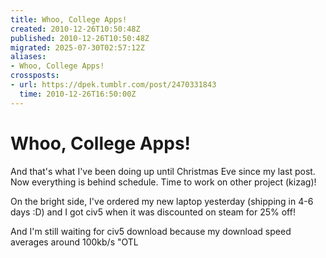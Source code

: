 ```yaml
---
title: Whoo, College Apps!
created: 2010-12-26T10:50:48Z
published: 2010-12-26T10:50:48Z
migrated: 2025-07-30T02:57:12Z
aliases:
- Whoo, College Apps!
crossposts:
- url: https://dpek.tumblr.com/post/2470331843
  time: 2010-12-26T16:50:00Z
---
```


# Whoo, College Apps!

And that's what I've been doing up until Christmas Eve since my last post. Now everything is behind schedule. Time to work on other project (kizag)!

On the bright side, I've ordered my new laptop yesterday (shipping in 4-6 days :D) and I got civ5 when it was discounted on steam for 25% off!

And I'm still waiting for civ5 download because my download speed averages around 100kb/s "OTL
